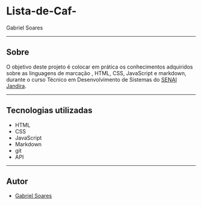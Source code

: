 ﻿# Lista-de-Caf-

Gabriel Soares



---

## Sobre
 O objetivo deste projeto é colocar em prática os conhecimentos adquiridos sobre as linguagens de marcação , HTML, CSS, JavaScript e markdown, durante o curso Técnico em Desenvolvimento de Sistemas do [SENAI Jandira](https://sp.senai.br/unidade/jandira/).

---

## Tecnologias utilizadas
- HTML
- CSS
- JavaScript
- Markdown
- git
- API

---

## Autor
- [Gabriel Soares](https://www.linkedin.com/in/gabriel-soares-3098782b0/)
